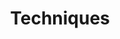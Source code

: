 ---
layout: category
show_meta: false
title: "Techniques"
subheadline: "Les techniques en Savate Boxe Française"
categoryname: "techniques"
permalink: "/techniques/"
---